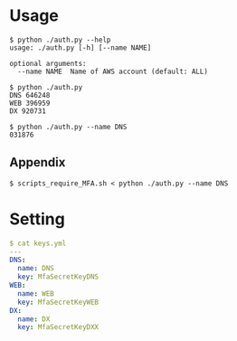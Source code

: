 # Usage
```
$ python ./auth.py --help
usage: ./auth.py [-h] [--name NAME]

optional arguments:
  --name NAME  Name of AWS account (default: ALL)
```

```
$ python ./auth.py
DNS 646248
WEB 396959
DX 920731
```

```
$ python ./auth.py --name DNS
031876
```
## Appendix
```
$ scripts_require_MFA.sh < python ./auth.py --name DNS
```

# Setting
```yml
$ cat keys.yml
---
DNS:
  name: DNS
  key: MfaSecretKeyDNS
WEB:
  name: WEB
  key: MfaSecretKeyWEB
DX:
  name: DX
  key: MfaSecretKeyDXX
```